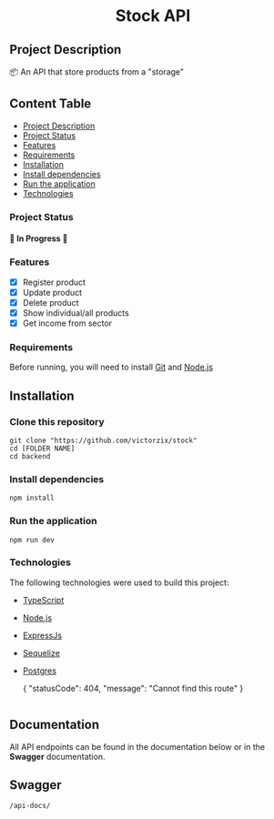 <h1 align="center">Stock API</h1>

## Project Description
<p>📦 An API that store products from a "storage"</p>

## Content Table
- [Project Description](#project-description)
- [Project Status](#project-status)
 - [Features](#features)
 - [Requirements](#requirements)
- [Installation](#installation)
 - [Install dependencies](#install-dependencies)
 - [Run the application](#run-the-application)
 - [Technologies](#technologies)

### Project Status
<h4>🚧 In Progress 🚧</h4>

### Features
- [x] Register product
- [x] Update product
- [x] Delete product
- [x] Show individual/all products
- [x] Get income from sector

### Requirements
Before running, you will need to install [Git](https://git-scm.com) and [Node.js](https://nodejs.org/en/)

## Installation

### Clone this repository

```
git clone "https://github.com/victorzix/stock"
cd [FOLDER NAME]
cd backend
```

### Install dependencies

```
npm install
```

### Run the application

```
npm run dev
```

### Technologies
The following technologies were used to build this project:

- [TypeScript](https://www.typescriptlang.org/)
- [Node.js](https://nodejs.org/en/)
- [ExpressJs](https://expressjs.com/)
- [Sequelize](https://sequelize.org/)
- [Postgres](https://www.postgresql.org/)
  

  {
	"statusCode": 404,
	"message": "Cannot find this route"
  }
  ```
## Documentation
All API endpoints can be found in the documentation below or in the **Swagger** documentation.

## Swagger
```
/api-docs/
```

